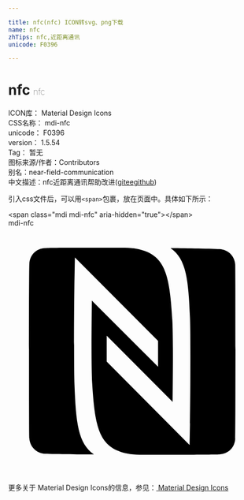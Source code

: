 ```yaml
---

title: nfc(nfc) ICON转svg、png下载
name: nfc
zhTips: nfc,近距离通讯
unicode: F0396

---
```


# nfc  <small style="font-size: 60%;font-weight: 100">nfc</small>


<div class="detail-page">
<p>
<span>
ICON库：
<span class="badge-secondary badge">Material Design Icons</span> 
</span>
<br/>
<span>
CSS名称：
<span class="badge-secondary badge">mdi-nfc</span> 
</span>
<br/>
<span>
unicode：
<span class="badge-secondary badge">F0396</span> 
</span>
<br/>
<span>
version：
<span class="badge-secondary badge">1.5.54</span> 
</span>
<br/>
<span>Tag：
<span class="badge-light badge">暂无</span>
</span>
<br/>
<span>图标来源/作者：<span class="badge-light badge">Contributors</span></span> 
<br/>
<span>别名：<span class="badge-light badge">near-field-communication</span></span><br/><span class="zh-detail">中文描述：<span class="badge-primary badge">nfc</span><span class="badge-primary badge">近距离通讯</span><span class="help-link"><span>帮助改进</span>(<a href="https://gitee.com/liuwave/icon-helper/edit/master/json/material/nfc.json" target="_blank" rel="noopener noreferrer">gitee</a><a href="https://github.com/liuwave/icon-helper/edit/master/json/material/nfc.json" target="_blank" rel="noopener noreferrer">github</a></span>)</span><br/>
</p>
</div>
<div class="alert alert-dark">
  <i class="mdi mdi-nfc mdi-48px"></i>
  <i class="mdi mdi-nfc mdi-36px"></i>
  <i class="mdi mdi-nfc mdi-24px"></i>
  <i class="mdi mdi-nfc mdi-18px"></i>
</div>
<div>
  <p>引入css文件后，可以用<code>&lt;span&gt;</code>包裹，放在页面中。具体如下所示：    
  </p>
  <div class="alert alert-primary" style="font-size: 14px">
    &lt;span class="mdi mdi-nfc" aria-hidden="true"&gt;&lt;/span&gt;
    <copy-btn content='<span class="mdi mdi-nfc" aria-hidden="true"></span>'></copy-btn>
  </div>
  <div class="alert alert-secondary">
    <i class="mdi mdi-nfc"
    style="font-size: 24px"
    aria-hidden="true"></i> mdi-nfc
    <copy-btn content="mdi-nfc" btn-title="复制图标名称"></copy-btn>
  </div>
</div>
<div id="svg" class="svg-wrap">
<svg xmlns="http://www.w3.org/2000/svg" viewBox="0 0 24 24"><path d="M7.24 2C5.6 2 3.96 2 3.55 2.04C2.67 2.09 2.08 2.73 2.04 3.56C2 4.37 2 19.59 2.04 20.41C2.09 21.23 2.71 21.86 3.55 21.91C4.46 21.96 7.44 21.97 8.29 21.97C6.76 20.91 6.55 18.92 6.41 15.23C6.33 13.04 6.4 5.36 6.41 5.04L6.45 2.94L14.5 11V13.5L8.09 7.11C8.08 8.38 8.06 10.03 8.06 11.54C8.06 13 8.08 14.34 8.12 15.05C8.36 19.07 8.74 20.96 10.83 21.7C11.5 21.93 12.07 22 13.07 22C13.89 22 19.63 22 20.45 21.96C21.33 21.91 21.93 21.27 21.97 20.44C22 19.63 22 4.45 21.97 3.62C21.91 2.8 21.29 2.18 20.45 2.13C19.54 2.08 16.57 2.03 15.71 2.03C17.24 3.09 17.44 5.08 17.59 8.78C17.67 10.97 17.6 18.64 17.59 18.97L17.55 21.06L9.53 13V10.5L15.91 16.89C15.92 15.62 15.94 13.97 15.94 12.46C15.94 11 15.92 9.66 15.88 8.96C15.64 4.93 15.26 3.04 13.17 2.3C12.53 2.07 11.93 2 10.93 2H7.24Z" /></svg>
</div>
<detail full-name='mdi-nfc'></detail>
    
<div><p>更多关于 Material Design Icons的信息，参见：<a target="_blank" href="https://iconhelper.cn/material.html"> Material Design Icons</a>
</p></div>
